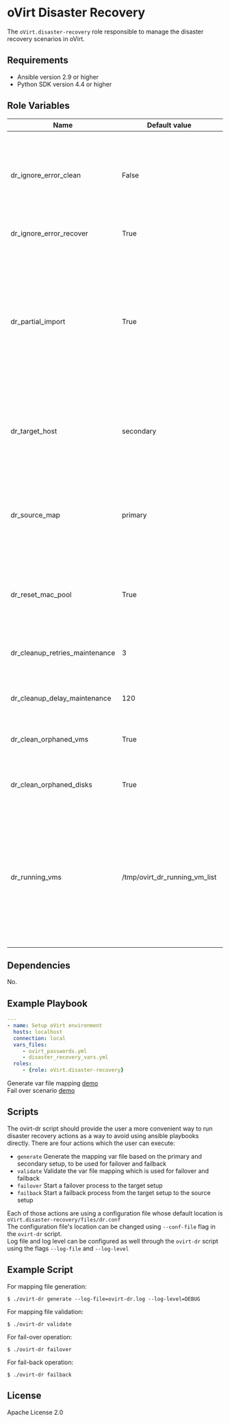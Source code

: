 oVirt Disaster Recovery
=========

The `oVirt.disaster-recovery` role responsible to manage the disaster recovery scenarios in oVirt.

Requirements
------------

 * Ansible version 2.9 or higher
 * Python SDK version 4.4 or higher

Role Variables
--------------

| Name                    | Default value         |                                                     |
|-------------------------|-----------------------|-----------------------------------------------------|
| dr_ignore_error_clean   | False                 | Specify whether to ignore errors on clean engine setup.<br/>This is mainly being used to avoid failures when trying to move a storage domain to maintenance/detach it.      |
| dr_ignore_error_recover | True                  | Specify whether to ignore errors on recover.      |
| dr_partial_import       | True                  | Specify whether to use the partial import flag on VM/Template register.<br/>If True, VMs and Templates will be registered without any missing disks, if false VMs/Templates will fail to be registered in case some of their disks will be missing from any of the storage domains.      |
| dr_target_host          | secondary             | Specify the default target host to be used in the ansible play.<br/> This host indicates the target site which the recover process will be done.      |
| dr_source_map           | primary               | Specify the default source map to be used in the play.<br/> The source map indicates the key which is used to get the target value for each attribute which we want to register with the VM/Template.       |
| dr_reset_mac_pool       | True                  | If True, then once a VM will be registered, it will automatically reset the mac pool, if configured in the VM.        |
| dr_cleanup_retries_maintenance       | 3                  | Specify the number of retries of moving a storage domain to maintenance VM as part of a fail back scenario.       |
| dr_cleanup_delay_maintenance       | 120                  | Specify the number of seconds between each retry as part of a fail back scenario.       |
| dr_clean_orphaned_vms        | True                  | Specify whether to remove any VMs which have no disks from the setup as part of cleanup.       |
| dr_clean_orphaned_disks        | True                  | Specify whether to remove lun disks from the setup as part of engine setup.       |
| dr_running_vms		 | /tmp/ovirt_dr_running_vm_list	 | Specify the file path which is used to contain the data of the running VMs in the secondary setup before the failback process run on the primary setup after the secondary site cleanup was finished. Note that the /tmp folder is being used as default so the file will not be available after system reboot.



Dependencies
------------

No.

Example Playbook
----------------

```yaml
---
- name: Setup oVirt environment
  hosts: localhost
  connection: local
  vars_files:
     - ovirt_passwords.yml
     - disaster_recovery_vars.yml
  roles:
     - {role: oVirt.disaster-recovery}
```

Generate var file mapping [demo](https://youtu.be/s1-Hq_Mk1w8)
<br/>
Fail over scenario [demo](https://youtu.be/mEOgH-Tk09c)

Scripts
-------
The ovirt-dr script should provide the user a more convenient way to run
disaster recovery actions as a way to avoid using ansible playbooks directly.
There are four actions which the user can execute:
- `generate`	Generate the mapping var file based on the primary and secondary setup, to be used for failover and failback
- `validate`	Validate the var file mapping which is used for failover and failback
- `failover`	Start a failover process to the target setup
- `failback`	Start a failback process from the target setup to the source setup

Each of those actions are using a configuration file whose default location is `oVirt.disaster-recovery/files/dr.conf`<br/>
The configuration file's location can be changed using `--conf-file` flag in the `ovirt-dr` script.<br/>
Log file and log level can be configured as well through the `ovirt-dr` script using the flags `--log-file` and `--log-level`


Example Script
--------------
For mapping file generation:
```console
$ ./ovirt-dr generate --log-file=ovirt-dr.log --log-level=DEBUG
```
For mapping file validation:
```console
$ ./ovirt-dr validate
```
For fail-over operation:
```console
$ ./ovirt-dr failover
```
For fail-back operation:
```console
$ ./ovirt-dr failback
```

License
-------

Apache License 2.0

